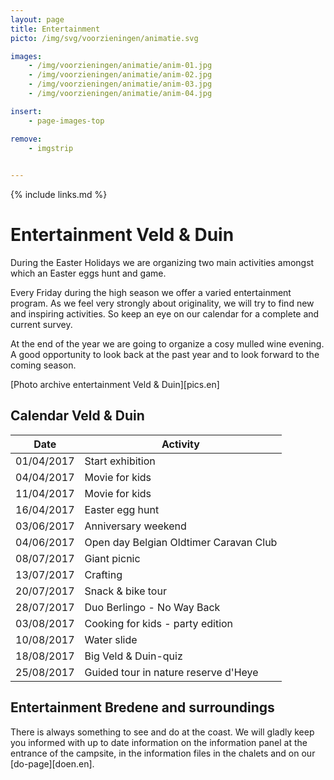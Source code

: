 ```yaml
---
layout: page
title: Entertainment
picto: /img/svg/voorzieningen/animatie.svg

images:
    - /img/voorzieningen/animatie/anim-01.jpg
    - /img/voorzieningen/animatie/anim-02.jpg
    - /img/voorzieningen/animatie/anim-03.jpg
    - /img/voorzieningen/animatie/anim-04.jpg

insert:
    - page-images-top

remove:
    - imgstrip
    

---
```

{% include links.md %}

# Entertainment Veld & Duin

During the Easter Holidays we are organizing two main activities amongst which an Easter eggs hunt and game.

Every Friday during the high season we offer a varied entertainment program. As we feel very strongly about originality, we will try to find new and inspiring activities. So keep an eye on our calendar for a complete and current survey.

At the end of the year we are going to organize a cosy mulled wine evening. A good opportunity to look back at the past year and to look forward to the coming season.

[Photo archive entertainment Veld & Duin][pics.en]


## Calendar Veld & Duin

| Date | Activity|
|-------|------------|
|   01/04/2017    |    Start exhibition |
|   04/04/2017    |    Movie for kids     |
|   11/04/2017    |    Movie for kids     |
|   16/04/2017    |    Easter egg hunt     |
|   03/06/2017    |    Anniversary weekend      |
|   04/06/2017    |    Open day Belgian Oldtimer Caravan Club     |
|   08/07/2017    |    Giant picnic     |
|   13/07/2017    |    Crafting       |
|   20/07/2017    |    Snack & bike tour      |
|   28/07/2017    |    Duo Berlingo - No Way Back      |
|   03/08/2017    |    Cooking for kids - party edition      |
|   10/08/2017    |    Water slide     |
|   18/08/2017    |    Big Veld & Duin-quiz     |
|   25/08/2017    |    Guided tour in nature reserve d'Heye    |



## Entertainment Bredene and surroundings

There is always something to see and do at the coast. We will gladly keep you informed with up to date information on the information panel at the entrance of the campsite, in the information files in the chalets and on our [do-page][doen.en]. 

